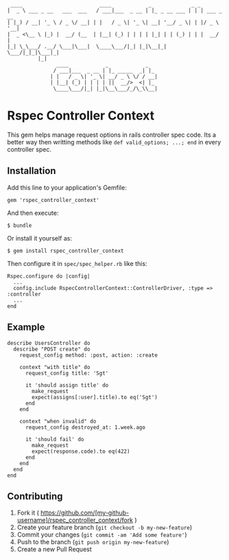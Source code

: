     ____                         ____            _             _ _
    |  _ \ ___ _ __   ___  ___   / ___|___  _ __ | |_ _ __ ___ | | | ___ _ __
    | |_) / __| '_ \ / _ \/ __| | |   / _ \| '_ \| __| '__/ _ \| | |/ _ \ '__|
    |  _ <\__ \ |_) |  __/ (__  | |__| (_) | | | | |_| | | (_) | | |  __/ |
    |_| \_\___/ .__/ \___|\___|  \____\___/|_| |_|\__|_|  \___/|_|_|\___|_|
              |_|
                    ____            _            _
                   / ___|___  _ __ | |_ _____  _| |_
                  | |   / _ \| '_ \| __/ _ \ \/ / __|
                  | |__| (_) | | | | ||  __/>  <| |_
                   \____\___/|_| |_|\__\___/_/\_\\__|

# Rspec Controller Context

This gem helps manage request options in rails controller spec code. Its
a better way then writting methods like `def valid_options; ...; end` in
every controller spec.

## Installation

Add this line to your application's Gemfile:

    gem 'rspec_controller_context'

And then execute:

    $ bundle

Or install it yourself as:

    $ gem install rspec_controller_context

Then configure it in `spec/spec_helper.rb` like this:

    Rspec.configure do |config|
      ...
      config.include RspecControllerContext::ControllerDriver, :type => :controller
      ...
    end

## Example

    describe UsersController do
      describe "POST create" do
        request_config method: :post, action: :create

        context "with title" do
          request_config title: 'Sgt'

          it 'should assign title' do
            make_request
            expect(assigns[:user].title).to eq('Sgt')
          end
        end

        context "when invalid" do
          request_config destroyed_at: 1.week.ago

          it 'should fail' do
            make_request
            expect(response.code).to eq(422)
          end
        end
      end
    end

## Contributing

1. Fork it ( https://github.com/[my-github-username]/rspec_controller_context/fork )
2. Create your feature branch (`git checkout -b my-new-feature`)
3. Commit your changes (`git commit -am 'Add some feature'`)
4. Push to the branch (`git push origin my-new-feature`)
5. Create a new Pull Request
